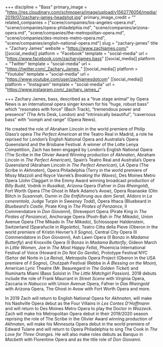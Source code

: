 +++
discipline = "Bass"
primary_image = "https://res.cloudinary.com/schmopera/image/upload/v1562776056/media/2019/07/zachary-james-headshot.jpg"
primary_image_credit = ""
related_companies = ["scene/companies/los-angeles-opera.md", "scene/companies/opera-philadelphia.md", "scene/companies/arizona-opera.md", "scene/companies/the-metropolitan-opera.md", "scene/companies/des-moines-metro-opera.md", "scene/companies/english-national-opera.md"]
slug = "zachary-james"
title = "Zachary James"
website = "https://www.zachjames.com/"
[[social_media]]
platform = "Facebook"
template = "social-media"
url = "https://www.facebook.com/zacharyjames.bass"
[[social_media]]
platform = "Twitter"
template = "social-media"
url = "https://twitter.com/_Zachary_James_"
[[social_media]]
platform = "Youtube"
template = "social-media"
url = "https://www.youtube.com/user/zachjamesdotcom"
[[social_media]]
platform = "Instagram"
template = "social-media"
url = "https://www.instagram.com/_zachary_james_/"

+++
Zachary James, bass, described as a "true stage animal" by Opera News is an international opera singer known for his “huge, robust bass” which “resonates with force” (Bach Track), “tremendous power and presence” (The Arts Desk, London) and “intrinsically beautiful”, “cavernous bass” with “oomph and range” (Opera News). 

He created the role of Abraham Lincoln in the world premiere of Philip Glass’s opera _The Perfect American_ at the Teatro Real in Madrid, a role he reprised for London’s English National Opera and Australia’s Opera Queensland and the Brisbane Festival. A winner of the Lotte Lenya Competition, Zach has been engaged by London’s English National Opera (The Scribe in the Olivier Award Winning production of _Akhnaten_, Abraham Lincoln in _The Perfect American_), Spain’s Teatro Real and Australia’s Opera Queensland (Abraham Lincoln in _The Perfect American_), LA Opera (The Scribe in _Akhnaten_), Opera Philadelphia (Terry in the world premiere of Missy Mazzoli and Royce Vavrek’s _Breaking the Waves_), Des Moines Metro Opera (John Claggart in the Emmy Award winning broadcast production of _Billy Budd_, Vodnik in _Rusalka_), Arizona Opera (Fafner in _Das Rheingold_), Fort Worth Opera (The Ghost in Mark Adamo’s _Avow_), Opera Roanaoke (Olin Blitch in _Susannah_, Osmin in _Die Entführung aus dem Serail_, Alidoro in _La cenerentola_, Judge Turpin in _Sweeney Todd_), Opera Ithaca (Bluebeard in _Bluebeard’s Castle_, Pirate King in _The Pirates of Penzance_, Il Commendatore in _Don Giovanni_), Shreveport Opera (Pirate King in _The Pirates of Penzance_), Anchorage Opera (Pooh-Bah in _The Mikado_), Union Avenue Opera (The Mikado in _The Mikado_), Schlossoper Haldenstein, Switzerland (Sparafucile in _Rigoletto_), Teatro Citta della Pieve (Oberon in the world premiere of Kristin Hevner’s _Il Sogno_), Central City Opera (Il Commendatore in _Don Giovanni_), Ash Lawn Opera (Il Bonzo in _Madama Butterfly_) and Knoxville Opera (Il Bonzo in _Madama Butterfly_, Gideon March in _Little Women_, Joe in _The Most Happy Fella_), Phoenicia International Festival of Voice (Howard in _Do Not Go Gentle_), Prototype Festival NYC (Señor del Norte in _La Reina_), Metropolis Opera Project (Oberon in the USA premiere of _Il Sogno_), Chutzpah Festival (Rebbe in _A Blessing on the Moon_), American Lyric Theatre (Mr. Beauregard in _The Golden Ticket_) and Illuminarts Miami (Bass Soloist in _The Little Matchgirl Passion_). 2018 debuts include the role of Frank Maurrant in _Street Scene_ with Virginia Opera, Zaccaria in _Nabucco_ with Union Avenue Opera, Fafner in _Das Rheingold_ with Arizona Opera, The Ghost in Avow with Fort Worth Opera and more. 

In 2019 Zach will return to English National Opera for _Akhnaten_, will make his Nashville Opera debut as the Four Villains in _Les Contes D'Hoffmann_ and will return to Des Moines Metro Opera to play the Doctor in _Wozzeck_. Zach will make his Metropolitan Opera debut in their 2019/2020 season reprising the role of The Scribe in the Olivier Award winning production of _Akhnaten_, will make his Minnesota Opera debut in the world premiere of Edward Tulane and will return to Opera Philadelphia to sing The Cook in _The Love for Three Oranges_. He will also make roles debuts as Banquo in _Macbeth_ with Florentine Opera and as the title role of _Don Giovanni._
